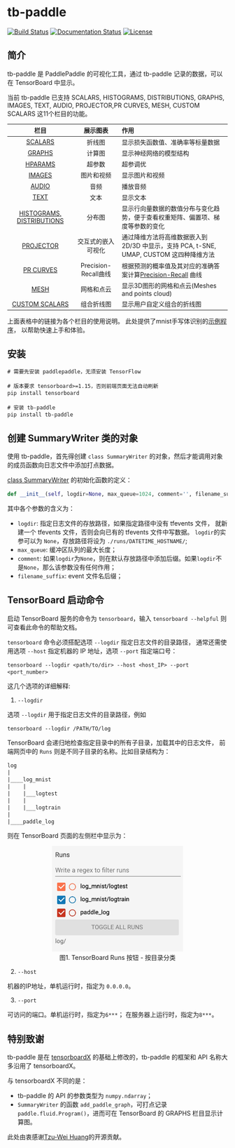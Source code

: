 # tb-paddle
[![Build Status](https://travis-ci.org/linshuliang/tb-paddle.svg?branch=master)](https://travis-ci.org/linshuliang/tb-paddle)
[![Documentation Status](https://img.shields.io/badge/docs-latest-brightgreen.svg?style=flat)](https://github.com/linshuliang/tb-paddle/blob/master/README.md)
[![License](https://img.shields.io/badge/license-MIT-blue.svg)](LICENSE)

## 简介

tb-paddle 是 PaddlePaddle 的可视化工具，通过 tb-paddle 记录的数据，可以在 TensorBoard 中显示。

当前 tb-paddle 已支持 SCALARS, HISTOGRAMS, DISTRIBUTIONS, GRAPHS, IMAGES, TEXT,
AUDIO, PROJECTOR,PR CURVES, MESH, CUSTOM SCALARS 这11个栏目的功能。

|栏目|展示图表|作用|
|:----:|:---:|:---|
|[SCALARS](instructions/SCALARS_instructions.md)|折线图|显示损失函数值、准确率等标量数据|
|[GRAPHS](instructions/GRAPHS_instructions.md)|计算图|显示神经网络的模型结构|
|[HPARAMS](instructions/HPARAMS_instructions.md)|超参数|超参调优|
|[IMAGES](instructions/IMAGES_instructions.md)|图片和视频|显示图片和视频|
|[AUDIO](instructions/AUDIO_instructions.md)|音频|播放音频|
|[TEXT](instructions/TEXT_instructions.md)|文本|显示文本|
|[HISTOGRAMS, DISTRIBUTIONS](instructions/HISTOGRAMS_DISTRIBUTIONS_instructions.md)|分布图|显示行向量数据的数值分布与变化趋势，便于查看权重矩阵、偏置项、梯度等参数的变化|
|[PROJECTOR](instructions/PROJECTOR_instructions.md)|交互式的嵌入可视化|通过降维方法将高维数据嵌入到 2D/3D 中显示，支持 PCA, t-SNE, UMAP, CUSTOM 这四种降维方法|
|[PR CURVES](instructions/PR-CURVES_instructions.md)|Precision-Recall曲线|根据预测的概率值及其对应的准确答案计算[Precision-Recall](https://en.wikipedia.org/wiki/Precision_and_recall) 曲线|
|[MESH](instructions/MESH_instructions.md)|网格和点云|显示3D图形的网格和点云(Meshes and points cloud)|
|[CUSTOM SCALARS](instructions/CUSTOM_SCALARS_instructions.md)|组合折线图|显示用户自定义组合的折线图|

上面表格中的链接为各个栏目的使用说明。
此处提供了mnist手写体识别的[示例程序](API_demo/mnist_log-demo.py)，
以帮助快速上手和体验。

## 安装

```
# 需要先安装 paddlepaddle，无须安装 TensorFlow

# 版本要求 tensorboard>=1.15，否则前端页面无法自动刷新
pip install tensorboard

# 安装 tb-paddle
pip install tb-paddle
```

## 创建 SummaryWriter 类的对象

使用 tb-paddle，首先得创建 `class SummaryWriter` 的对象，然后才能调用对象的成员函数向日志文件中添加打点数据。

[class SummaryWriter](tb_paddle/writer.py#L177) 的初始化函数的定义：

```python
def __init__(self, logdir=None, max_queue=1024, comment='', filename_suffix='', **kwargs):
```

其中各个参数的含义为：

* `logdir`: 指定日志文件的存放路径，如果指定路径中没有 tfevents 文件，
就新建一个 tfevents 文件，否则会向已有的 tfevents 文件中写数据。
`logdir`的实参可以为 `None`，存放路径将设为 `./runs/DATETIME_HOSTNAME/`;
* `max_queue`: 缓冲区队列的最大长度；
* `comment`: 如果`logdir`为`None`，则在默认存放路径中添加后缀。如果`logdir`不是`None`，那么该参数没有任何作用；
* `filename_suffix`: event 文件名后缀；

## TensorBoard 启动命令

启动 TensorBoard 服务的命令为 `tensorboard`，输入 `tensorboard --helpful` 则可查看此命令的帮助文档。

`tensorboard` 命令必须搭配选项 `--logdir` 指定日志文件的目录路径，
通常还需使用选项 `--host` 指定机器的 IP 地址，选项 `--port` 指定端口号：

```
tensorboard --logdir <path/to/dir> --host <host_IP> --port <port_number>
```

这几个选项的详细解释:

1. `--logdir`

选项 `--logdir` 用于指定日志文件的目录路径，例如

```
tensorboard --logdir /PATH/TO/log
```

TensorBoard 会递归地检查指定目录中的所有子目录，加载其中的日志文件，
前端网页中的 `Runs` 则是不同子目录的名称。比如目录结构为：

```
log
|
|____log_mnist
|    |
|    |___logtest
|    |
|    |___logtrain
|   
|____paddle_log
```

则在 TensorBoard 页面的左侧栏中显示为：

<p align="center">
<img src="./screenshots/tensorboard_manuals/Runs.png" width=300><br/>
图1. TensorBoard Runs 按钮 - 按目录分类 <br/>

2. `--host`

机器的IP地址，单机运行时，指定为 `0.0.0.0`。

3. `--port`

可访问的端口。单机运行时，指定为`6***`； 在服务器上运行时，指定为`8***`。

## 特别致谢

tb-paddle 是在 [tensorboardX](https://github.com/lanpa/tensorboardX) 的基础上修改的，tb-paddle 的框架和 API 名称大多沿用了 tensorboardX。

与 tensorboardX 不同的是：

* tb-paddle 的 API 的参数类型为 `numpy.ndarray`；
* `SummaryWriter` 的函数 `add_paddle_graph`，可打点记录 `paddle.fluid.Program()`，进而可在 TensorBoard 的 GRAPHS 栏目显示计算图。

此处由衷感谢[Tzu-Wei Huang](https://github.com/lanpa)的开源贡献。

